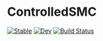 # ControlledSMC

[![Stable](https://img.shields.io/badge/docs-stable-blue.svg)](https://Red-Portal.github.io/ControlledSMC.jl/stable/)
[![Dev](https://img.shields.io/badge/docs-dev-blue.svg)](https://Red-Portal.github.io/ControlledSMC.jl/dev/)
[![Build Status](https://github.com/Red-Portal/ControlledSMC.jl/actions/workflows/CI.yml/badge.svg?branch=main)](https://github.com/Red-Portal/ControlledSMC.jl/actions/workflows/CI.yml?query=branch%3Amain)
